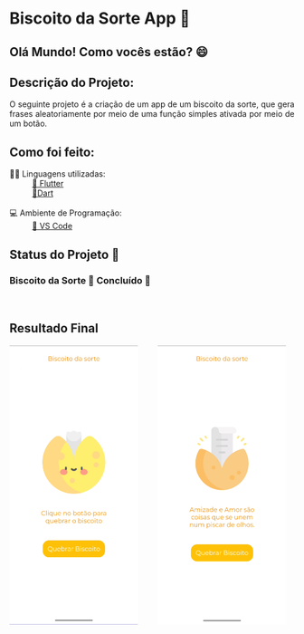 <h1 align="left">Biscoito da Sorte App 🥠</h1>

<h2>Olá Mundo! Como vocês estão? 😄</h2>

## Descrição do Projeto:

<p align="justify"> O seguinte projeto é a criação de um app de um biscoito da sorte, que gera frases aleatoriamente por meio de uma função simples ativada por meio de um botão.
</p>

## Como foi feito:
<dl>
    <dt> 👩‍💻 Linguagens utilizadas:
    <dd>
        <a 
            href="https://flutter.dev/?gclsrc=ds&gclsrc=ds"> 🔗 Flutter 
        </a>
    </dd>
    <dd> 
        <a 
            href="https://dart.dev/"> 🔗Dart 
        </a> 
    </dd>
<br>
<dt> 💻 Ambiente de Programação:
    <dd> 
        <a 
            href="https://code.visualstudio.com/"> 🔗 VS Code
        </a> 
    </dd>
</dl>

## Status do Projeto 🚧

<h3 align="left"> 
	Biscoito da Sorte 🚀 Concluído  🎉
</h3>

<br>

## Resultado Final

<p align="left">
  <img alt="Tela inicial" src="app_example_1.png" width="45%">
&nbsp; &nbsp; &nbsp; &nbsp;
  <img alt="Tela com a frase" src="app_example_2.png" width="45%">
</p>

